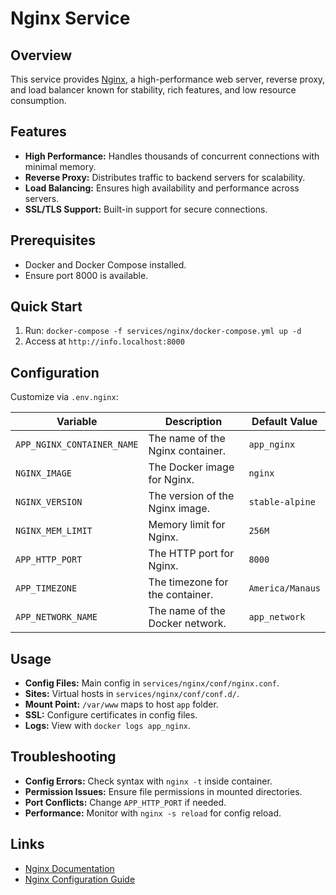# Nginx Service

## Overview
This service provides [Nginx](https://www.nginx.com/), a high-performance web server, reverse proxy, and load balancer known for stability, rich features, and low resource consumption.

## Features
- **High Performance:** Handles thousands of concurrent connections with minimal memory.
- **Reverse Proxy:** Distributes traffic to backend servers for scalability.
- **Load Balancing:** Ensures high availability and performance across servers.
- **SSL/TLS Support:** Built-in support for secure connections.

## Prerequisites
- Docker and Docker Compose installed.
- Ensure port 8000 is available.

## Quick Start
1. Run: `docker-compose -f services/nginx/docker-compose.yml up -d`
2. Access at `http://info.localhost:8000`

## Configuration
Customize via `.env.nginx`:

| Variable                   | Description                                       | Default Value         |
| -------------------------- | ------------------------------------------------- | --------------------- |
| `APP_NGINX_CONTAINER_NAME` | The name of the Nginx container.                  | `app_nginx`           |
| `NGINX_IMAGE`              | The Docker image for Nginx.                       | `nginx`               |
| `NGINX_VERSION`            | The version of the Nginx image.                   | `stable-alpine`       |
| `NGINX_MEM_LIMIT`          | Memory limit for Nginx.                           | `256M`                |
| `APP_HTTP_PORT`            | The HTTP port for Nginx.                          | `8000`                |
| `APP_TIMEZONE`             | The timezone for the container.                   | `America/Manaus`      |
| `APP_NETWORK_NAME`         | The name of the Docker network.                   | `app_network`         |

## Usage
- **Config Files:** Main config in `services/nginx/conf/nginx.conf`.
- **Sites:** Virtual hosts in `services/nginx/conf/conf.d/`.
- **Mount Point:** `/var/www` maps to host `app` folder.
- **SSL:** Configure certificates in config files.
- **Logs:** View with `docker logs app_nginx`.

## Troubleshooting
- **Config Errors:** Check syntax with `nginx -t` inside container.
- **Permission Issues:** Ensure file permissions in mounted directories.
- **Port Conflicts:** Change `APP_HTTP_PORT` if needed.
- **Performance:** Monitor with `nginx -s reload` for config reload.

## Links
- [Nginx Documentation](https://nginx.org/en/docs/)
- [Nginx Configuration Guide](https://nginx.org/en/docs/beginners_guide.html)
